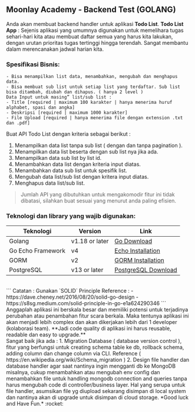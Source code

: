 
## Moonlay Academy - Backend Test (GOLANG)

Anda akan membuat backend handler untuk aplikasi **Todo List**.
**Todo List App**
: Sejenis aplikasi yang umumnya digunakan untuk memelihara tugas sehari-hari kita atau membuat daftar semua yang harus kita lakukan, dengan urutan prioritas tugas tertinggi hingga terendah. Sangat membantu dalam merencanakan jadwal harian kita.
### Spesifikasi Bisnis:
```
- Bisa menampilkan list data, menambahkan, mengubah dan menghapus data.
- Bisa membuat sub list untuk setiap list yang terdaftar. Sub list bisa ditambah, diubah dan dihapus. ( hanya 2 level )
Data Input untuk masing” list/sub list :
- Title [required | maximum 100 karakter | hanya menerima huruf alphabet, spasi dan angka]
- Deskripsi [required | maximum 1000 karakter]
- File Upload [required | hanya menerima file dengan extension .txt dan .pdf]
```
Buat API Todo List dengan kriteria sebagai berikut :
1. Menampilkan data list tanpa sub list ( dengan dan tanpa pagination ).
2. Menampilkan data list beserta dengan sub list nya jika ada.
3. Menampilkan data sub list by list id.
4. Menambahkan data list dengan kriteria input diatas.
5. Menambahkan data sub list untuk spesifik list.
6. Mengubah data list/sub list dengan kritera input diatas.
7. Menghapus data list/sub list.

>Jumlah API yang dibutuhkan untuk mengakomodir fitur ini tidak dibatasi, silahkan buat sesuai yang menurut anda paling efisien.

### Teknologi dan library yang wajib digunakan:
| Teknologi   | Version | Link |
| ----------- | ---------------- | ------------------- |
| Golang      | v1.18 or later   | [Go Download](https://go.dev/dl)  |
| Go Echo Framework     | v4     | [Echo Installation](https://echo.labstack.com/guide/#installation) | 
| GORM | v2 | [GORM Installation](https://gorm.io/docs/#Install) |
| PostgreSQL | v13 or later | [PostgreSQL Download](https://www.postgresql.org/download/) |
<br>
```
Catatan :
Gunakan `SOLID` Principle
Reference :
- https://dave.cheney.net/2016/08/20/solid-go-design
- https://s8sg.medium.com/solid-principle-in-go-e1a624290346
```
Anggaplah aplikasi ini berskala besar dan memiliki potensi untuk terjadinya perubahan atau penambahan fitur scara berkala.
Maka tentunya aplikasi ini akan menjadi lebih complex dan akan dikerjakan lebih dari 1 developer (kolaborasi team).
**Jadi code quality di aplikasi ini harus reusable, readable dan easy to upgrade.**
<br>
Sangat baik jika ada :
1. Migration Database ( database version control ), fitur yang berfungsi untuk creating schema table ke db, rollback schema, adding column dan change column via CLI. Reference ( https://en.wikipedia.org/wiki/Schema_migration )
2. Design file handler dan database handler agar saat nantinya ingin mengganti db ke MongoDB misalnya, cukup menambahkan atau mengubah env config dan menambahkan file untuk handling mongodb connection and queries tanpa harus mengubah code di controller/business layer.
Hal yang serupa untuk file handler, asumsikan file yg diupload sekarang disimpan di local system dan nantinya akan di upgrade untuk disimpan di cloud storage.
*Good luck and Have Fun.* :rocket: